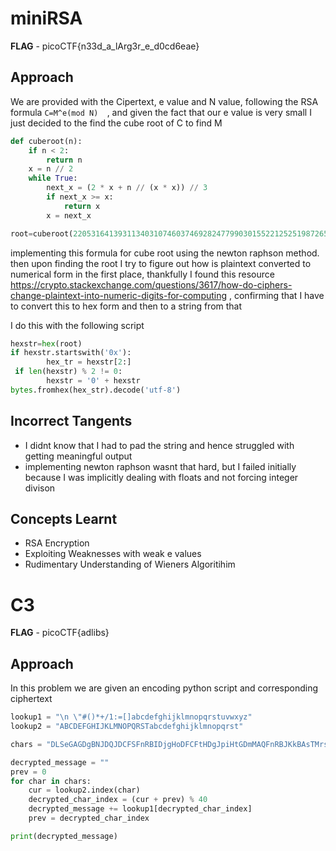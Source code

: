 # miniRSA
**FLAG** - picoCTF{n33d_a_lArg3r_e_d0cd6eae}
## Approach
We are provided with the Cipertext, e value and N value, following the RSA formula `C=M^e(mod N)  `, and given the fact that our e value is very small
I just decided to the find the cube root of C to find M

```python
def cuberoot(n):
    if n < 2:
        return n
    x = n // 2
    while True:
        next_x = (2 * x + n // (x * x)) // 3
        if next_x >= x:
            return x
        x = next_x

root=cuberoot(2205316413931134031074603746928247799030155221252519872650080519263755075355825243327515211479747536697517688468095325517209911688684309894900992899707504087647575997847717180766377832435022794675332132906451858990782325436498952049751141)

```
implementing this formula for cube root using the newton raphson method. then upon finding the root I try to figure out how is plaintext converted 
to numerical form in the first place, thankfully I found this resource https://crypto.stackexchange.com/questions/3617/how-do-ciphers-change-plaintext-into-numeric-digits-for-computing , confirming that I have to convert this to hex form and then to a string from that

I do this with the following script
```python
hexstr=hex(root)
if hexstr.startswith('0x'):
        hex_tr = hexstr[2:]
 if len(hexstr) % 2 != 0:
        hexstr = '0' + hexstr
bytes.fromhex(hex_str).decode('utf-8')
```
## Incorrect Tangents
- I didnt know that I had to pad the string and hence struggled with getting meaningful output
- implementing newton raphson wasnt that hard, but I failed initially because I was implicitly dealing with floats and not forcing integer divison
## Concepts Learnt
- RSA Encryption
- Exploiting Weaknesses with weak e values
- Rudimentary Understanding of Wieners Algoritihim

# C3
**FLAG** - picoCTF{adlibs}
## Approach
In this problem we are given an encoding python script and corresponding ciphertext
```python
lookup1 = "\n \"#()*+/1:=[]abcdefghijklmnopqrstuvwxyz"
lookup2 = "ABCDEFGHIJKLMNOPQRSTabcdefghijklmnopqrst"

chars = "DLSeGAGDgBNJDQJDCFSFnRBIDjgHoDFCFtHDgJpiHtGDmMAQFnRBJKkBAsTMrsPSDDnEFCFtIbEDtDCIbFCFtHTJDKerFldbFObFCFtLBFkBAAAPFnRBJGEkerFlcPgKkImHnIlATJDKbTbFOkdNnsgbnJRMFnRBNAFkBAAAbrcbTKAkOgFpOgFpOpkBAAAAAAAiClFGIPFnRBaKliCgClFGtIBAAAAAAAOgGEkImHnIl"

decrypted_message = ""
prev = 0
for char in chars:
    cur = lookup2.index(char)
    decrypted_char_index = (cur + prev) % 40
    decrypted_message += lookup1[decrypted_char_index]
    prev = decrypted_char_index 

print(decrypted_message)
```
